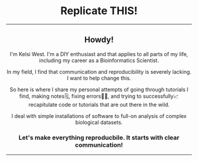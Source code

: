 <header>

<!--
 Replicate THIS!
 Hi! 
 I'm Kelsi West. I'm a DIY enthusiast and that applies to all parts of my life, including my career as a Bioinformatics Scientist. 
 In my field, I find that communication and reproducibility is severely lacking. I want to help change this. 
 So here is my process of going through tutorials I find, making notes, finding errors, and trying to successfully recapitulate code or tutorials that are out there in the wild. 
 I deal with simple installations of software, to full-on analysis of complex datasets. 

 Let's make everything reproducible. It starts with clear communication! 

-->

# Replicate THIS!

 ---
## Howdy! 


 I'm Kelsi West. I'm a DIY enthusiast and that applies to all parts of my life, including my career as a Bioinformatics Scientist. 

 
 In my field, I find that communication and reproducibility is severely lacking. I want to help change this. 

 
 So here is where I share my personal attempts of going through tutorials I find, making notes🗒️, fixing errors🤞🏻, and trying to successfully📈 recapitulate code or tutorials that are out there in the wild. 

 
 I deal with simple installations of software to full-on analysis of complex biological datasets. 

 ### Let's make everything reproducbile. It starts with clear communication! 

---

